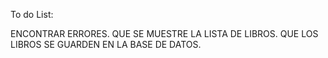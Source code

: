 To do List:

ENCONTRAR ERRORES.
QUE SE MUESTRE LA LISTA DE LIBROS.
QUE LOS LIBROS SE GUARDEN EN LA BASE DE DATOS.
